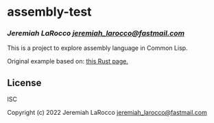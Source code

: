 # assembly-test
### _Jeremiah LaRocco <jeremiah_larocco@fastmail.com>_

This is a project to explore assembly language in Common Lisp.

Original example based on:
[this Rust page.](https://www.eventhelix.com/rust/rust-to-assembly-arrays-option-box/)

## License

ISC


Copyright (c) 2022 Jeremiah LaRocco <jeremiah_larocco@fastmail.com>


